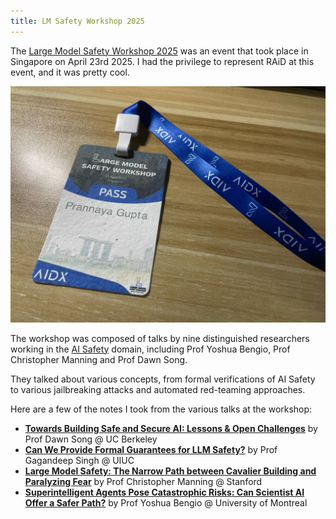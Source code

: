 ```yaml
---
title: LM Safety Workshop 2025
---
```

The [Large Model Safety Workshop 2025](https://lmxsafety.com/2025/index.html) was an event that took place in Singapore on April 23rd 2025. I had the privilege to represent RAiD at this event, and it was pretty cool.

![](lmxsafety-25-pass.jpg)

The workshop was composed of talks by nine distinguished researchers working in the [AI Safety](index.md) domain, including Prof Yoshua Bengio, Prof Christopher Manning and Prof Dawn Song.

They talked about various concepts, from formal verifications of AI Safety to various jailbreaking attacks and automated red-teaming approaches.

Here are a few of the notes I took from the various talks at the workshop:
- [**Towards Building Safe and Secure AI: Lessons & Open Challenges**](talks/safe-secure-ai.md) by Prof Dawn Song @ UC Berkeley
- [**Can We Provide Formal Guarantees for LLM Safety?**](talks/formal-guarantees.md) by Prof Gagandeep Singh @ UIUC
- [**Large Model Safety: The Narrow Path between Cavalier Building and Paralyzing Fear**](talks/narrow-path.md) by Prof Christopher Manning @ Stanford
- [**Superintelligent Agents Pose Catastrophic Risks: Can Scientist AI Offer a Safer Path?**](talks/scientist-ai.md) by Prof Yoshua Bengio @ University of Montreal